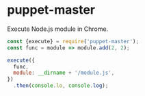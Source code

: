 # puppet-master

Execute Node.js module in Chrome.

```js
const {execute} = require('puppet-master');
const func = module => module.add(2, 2);

execute({
  func,
  module: __dirname + '/module.js',
})
  .then(console.lo, console.log);
```
